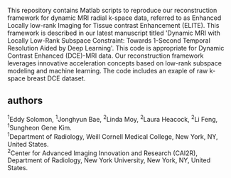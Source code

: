 This repository contains Matlab scripts to reproduce our reconstruction framework for dynamic MRI radial k-space data, referred to as Enhanced Locally low-rank Imaging for Tissue contrast Enhancement (ELITE). This framework is described in our latest manuscript titled 'Dynamic MRI with Locally Low-Rank Subspace Constraint: Towards 1-Second Temporal Resolution Aided by Deep Learning'. This code is appropriate for Dynamic Contrast Enhanced (DCE)-MRI data. Our reconstruction framework leverages innovative acceleration concepts based on low-rank subspace modeling and machine learning. The code includes an exaple of raw k-space breast DCE dataset. 

## authors
<sup>1</sup>Eddy Solomon, <sup>1</sup>Jonghyun Bae, <sup>2</sup>Linda Moy, <sup>2</sup>Laura Heacock, <sup>2</sup>Li Feng, <sup>1</sup>Sungheon Gene Kim.<br />
<sup>1</sup>Department of Radiology, Weill Cornell Medical College, New York, NY, United States.<br /> 
<sup>2</sup>Center for Advanced Imaging Innovation and Research (CAI2R), Department of Radiology, New York University, New York, NY, United States.









